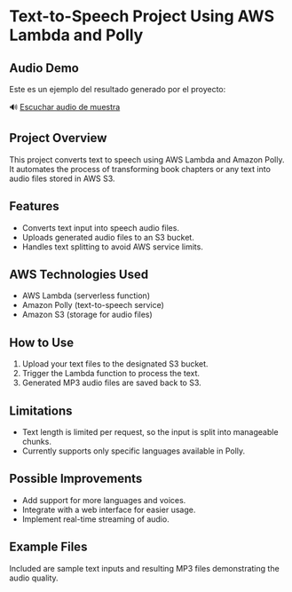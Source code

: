 # Text-to-Speech Project Using AWS Lambda and Polly

## Audio Demo

Este es un ejemplo del resultado generado por el proyecto:

🔊 [Escuchar audio de muestra](./Sample-Audio.mp3)


## Project Overview
This project converts text to speech using AWS Lambda and Amazon Polly. It automates the process of transforming book chapters or any text into audio files stored in AWS S3.

## Features
- Converts text input into speech audio files.
- Uploads generated audio files to an S3 bucket.
- Handles text splitting to avoid AWS service limits.

## AWS Technologies Used
- AWS Lambda (serverless function)
- Amazon Polly (text-to-speech service)
- Amazon S3 (storage for audio files)

## How to Use
1. Upload your text files to the designated S3 bucket.
2. Trigger the Lambda function to process the text.
3. Generated MP3 audio files are saved back to S3.

## Limitations
- Text length is limited per request, so the input is split into manageable chunks.
- Currently supports only specific languages available in Polly.

## Possible Improvements
- Add support for more languages and voices.
- Integrate with a web interface for easier usage.
- Implement real-time streaming of audio.

## Example Files
Included are sample text inputs and resulting MP3 files demonstrating the audio quality.
